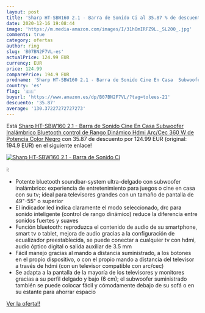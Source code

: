 ```yaml
---
layout: post
title: 'Sharp HT-SBW160 2.1 - Barra de Sonido Ci al 35.87 % de descuento'
date: 2020-12-16 19:08:44
image: 'https://m.media-amazon.com/images/I/31hOmIRFZ9L._SL200_.jpg'
comments: true
category: ofertas
author: ring
slug: 'B07BN2F7VL-es'
actualPrice: 124.99 EUR
currency: EUR
price: 124.99
comparePrice: 194.9 EUR
prodname: 'Sharp HT-SBW160 2.1 - Barra de Sonido Cine En Casa  Subwoofer Inalámbrico  Bluetooth  control de Rango Dinámico  Hdmi Arc/Cec  360 W de Potencia  Color Negro'
country: 'es'
flag: '🇪🇸'
buyurl: 'https://www.amazon.es/dp/B07BN2F7VL/?tag=tolees-21'
descuento: '35.87'
average: '130.37227272727273'
---
```


Está [Sharp HT-SBW160 2.1 - Barra de Sonido Cine En Casa  Subwoofer Inalámbrico  Bluetooth  control de Rango Dinámico  Hdmi Arc/Cec  360 W de Potencia  Color Negro](https://www.amazon.es/dp/B07BN2F7VL/?tag=tolees-21) con 35.87 de descuento por 124.99 EUR (original: 194.9 EUR) en el siguiente enlace!

[![Sharp HT-SBW160 2.1 - Barra de Sonido Ci](https://m.media-amazon.com/images/I/31hOmIRFZ9L._SL200_.jpg)](https://www.amazon.es/dp/B07BN2F7VL/?tag=tolees-21)

ℹ️:

- Potente bluetooth soundbar-system ultra-delgado con subwoofer inalámbrico: experiencia de entretenimiento para juegos o cine en casa con su tv; ideal para televisores grandes con un tamaño de pantalla de 49"-55" o superior
- El indicador led indica claramente el modo seleccionado, drc para sonido inteligente (control de rango dinámico) reduce la diferencia entre sonidos fuertes y suaves
- Función bluetooth: reproduzca el contenido de audio de su smartphone, smart tv o tablet, mejora de audio gracias a la configuración de ecualizador preestablecida, se puede conectar a cualquier tv con hdmi, audio óptico digital o salida auxiliar de 3.5 mm
- Fácil manejo gracias al mando a distancia suministrado, a los botones en el propio dispositivo, o con el propio mando a distancia del televisor a través de hdmi (con un televisor compatible con arc/cec)
- Se adapta a la pantalla de la mayoría de los televisores y monitores gracias a su perfil delgado y bajo (6 cm); el subwoofer suministrado también se puede colocar fácil y cómodamente debajo de su sofá o en su estante para ahorrar espacio

[Ver la oferta!!](https://www.amazon.es/dp/B07BN2F7VL/?tag=tolees-21)
